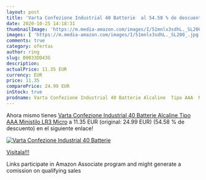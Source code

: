 ```yaml
---
layout: post
title: 'Varta Confezione Industrial 40 Batterie  al 54.58 % de descuento'
date: 2020-10-25 14:18:31
thumbnailImage: 'https://m.media-amazon.com/images/I/51mnlx3sdhL._SL200_.jpg'
images: [ 'https://m.media-amazon.com/images/I/51mnlx3sdhL._SL200_.jpg' ]
comments: true
category: ofertas
author: ring
slug: B0033DD43G
description:
actualPrice: 11.35 EUR
currency: EUR
price: 11.35
comparePrice: 24.99 EUR
inStock: true
prodname: Varta Confezione Industrial 40 Batterie Alcaline  Tipo AAA  Ministilo LR3 Micro
---
```


Ahora mismo tienes [Varta Confezione Industrial 40 Batterie Alcaline  Tipo AAA  Ministilo LR3 Micro](https://www.amazon.it/dp/B0033DD43G/?tag=tolees00-21) a 11.35 EUR (original: 24.99 EUR) (54.58 %  de descuento) en el siguiente enlace!

[![Varta Confezione Industrial 40 Batterie ](https://m.media-amazon.com/images/I/51mnlx3sdhL._SL200_.jpg)](https://www.amazon.it/dp/B0033DD43G/?tag=tolees00-21)

[Visítala!!!](https://www.amazon.it/dp/B0033DD43G/?tag=tolees00-21)

Links participate in Amazon Associate program and might generate a comission on qualifying sales
